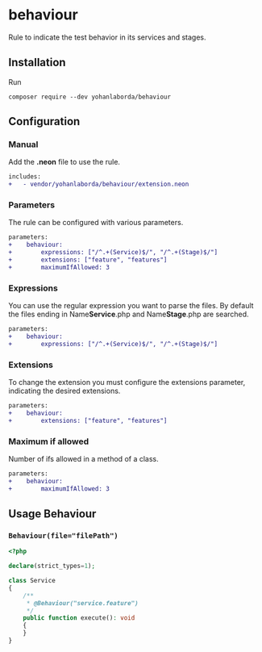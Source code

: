 # behaviour

Rule to indicate the test behavior in its services and stages.

## Installation

Run

```shell
composer require --dev yohanlaborda/behaviour
```

## Configuration

### Manual

Add the **.neon** file to use the rule.

```diff
includes:
+	- vendor/yohanlaborda/behaviour/extension.neon
```

### Parameters

The rule can be configured with various parameters.

```diff
parameters:
+    behaviour:
+        expressions: ["/^.+(Service)$/", "/^.+(Stage)$/"]
+        extensions: ["feature", "features"]
+        maximumIfAllowed: 3
```

### Expressions

You can use the regular expression you want to parse the files. By default the files ending in Name**Service**.php and Name**Stage**.php are searched.

```diff
parameters:
+    behaviour:
+        expressions: ["/^.+(Service)$/", "/^.+(Stage)$/"]
```

### Extensions

To change the extension you must configure the extensions parameter, indicating the desired extensions.

```diff
parameters:
+    behaviour:
+        extensions: ["feature", "features"]
```

### Maximum if allowed

Number of ifs allowed in a method of a class.

```diff
parameters:
+    behaviour:
+        maximumIfAllowed: 3
```

## Usage Behaviour

### `Behaviour(file="filePath")`

```php
<?php

declare(strict_types=1);

class Service
{
    /**
     * @Behaviour("service.feature")
     */
    public function execute(): void
    {
    }
}
```
